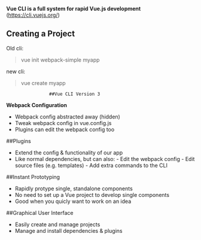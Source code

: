 **Vue CLI is a full system for rapid Vue.js development** (https://cli.vuejs.org/)

## Creating a Project

Old cli: 
> vue init webpack-simple myapp

new cli: 
> vue create myapp

                    ##Vue CLI Version 3
**Webpack Configuration**
- Webpack config abstracted away (hidden)
- Tweak webpack config in vue.config.js
- Plugins can edit the webpack config too

##Plugins
- Extend the config & functionality of our app
- Like normal dependencies, but can also:
      - Edit the webpack config
      - Edit source files (e.g. templates)
      - Add extra commands to the CLI	 

##Instant Prototyping 
- Rapidly protype single, standalone components
- No need to set up a Vue project to develop single components
- Good when you quicly want to work on an idea 	  

##Graphical User Interface
- Easily create and manage projects
- Manage and install dependencies & plugins